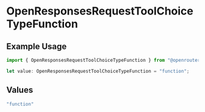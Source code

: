 # OpenResponsesRequestToolChoiceTypeFunction

## Example Usage

```typescript
import { OpenResponsesRequestToolChoiceTypeFunction } from "@openrouter/sdk/models";

let value: OpenResponsesRequestToolChoiceTypeFunction = "function";
```

## Values

```typescript
"function"
```
